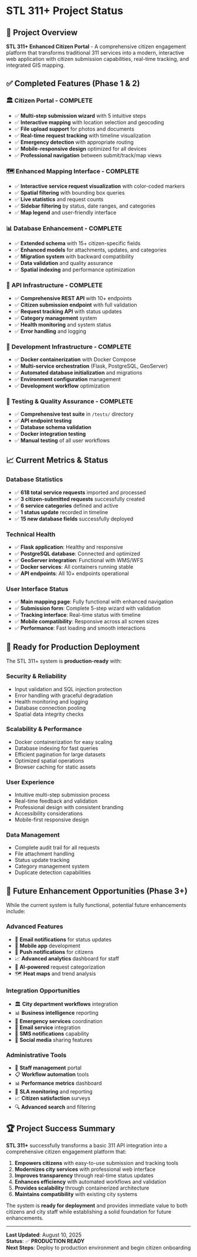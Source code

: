# STL 311+ Project Status

## 🎯 Project Overview
**STL 311+ Enhanced Citizen Portal** - A comprehensive citizen engagement platform that transforms traditional 311 services into a modern, interactive web application with citizen submission capabilities, real-time tracking, and integrated GIS mapping.

## ✅ Completed Features (Phase 1 & 2)

### 🏛️ **Citizen Portal - COMPLETE**
- ✅ **Multi-step submission wizard** with 5 intuitive steps
- ✅ **Interactive mapping** with location selection and geocoding
- ✅ **File upload support** for photos and documents
- ✅ **Real-time request tracking** with timeline visualization
- ✅ **Emergency detection** with appropriate routing
- ✅ **Mobile-responsive design** optimized for all devices
- ✅ **Professional navigation** between submit/track/map views

### 🗺️ **Enhanced Mapping Interface - COMPLETE**
- ✅ **Interactive service request visualization** with color-coded markers  
- ✅ **Spatial filtering** with bounding box queries
- ✅ **Live statistics** and request counts
- ✅ **Sidebar filtering** by status, date ranges, and categories
- ✅ **Map legend** and user-friendly interface

### 📊 **Database Enhancement - COMPLETE** 
- ✅ **Extended schema** with 15+ citizen-specific fields
- ✅ **Enhanced models** for attachments, updates, and categories
- ✅ **Migration system** with backward compatibility
- ✅ **Data validation** and quality assurance
- ✅ **Spatial indexing** and performance optimization

### 🔧 **API Infrastructure - COMPLETE**
- ✅ **Comprehensive REST API** with 10+ endpoints
- ✅ **Citizen submission endpoint** with full validation
- ✅ **Request tracking API** with status updates
- ✅ **Category management** system
- ✅ **Health monitoring** and system status
- ✅ **Error handling** and logging

### 🐳 **Development Infrastructure - COMPLETE**
- ✅ **Docker containerization** with Docker Compose
- ✅ **Multi-service orchestration** (Flask, PostgreSQL, GeoServer)
- ✅ **Automated database initialization** and migrations
- ✅ **Environment configuration** management
- ✅ **Development workflow** optimization

### 🧪 **Testing & Quality Assurance - COMPLETE**
- ✅ **Comprehensive test suite** in `/tests/` directory
- ✅ **API endpoint testing** 
- ✅ **Database schema validation**
- ✅ **Docker integration testing**
- ✅ **Manual testing** of all user workflows

## 📈 Current Metrics & Status

### **Database Statistics**
- ✅ **618 total service requests** imported and processed
- ✅ **3 citizen-submitted requests** successfully created
- ✅ **6 service categories** defined and active
- ✅ **1 status update** recorded in timeline
- ✅ **15 new database fields** successfully deployed

### **Technical Health**
- ✅ **Flask application**: Healthy and responsive
- ✅ **PostgreSQL database**: Connected and optimized
- ✅ **GeoServer integration**: Functional with WMS/WFS
- ✅ **Docker services**: All containers running stable
- ✅ **API endpoints**: All 10+ endpoints operational

### **User Interface Status**
- ✅ **Main mapping page**: Fully functional with enhanced navigation
- ✅ **Submission form**: Complete 5-step wizard with validation
- ✅ **Tracking interface**: Real-time status with timeline
- ✅ **Mobile compatibility**: Responsive across all screen sizes
- ✅ **Performance**: Fast loading and smooth interactions

## 🚀 Ready for Production Deployment

The STL 311+ system is **production-ready** with:

### **Security & Reliability**
- Input validation and SQL injection protection
- Error handling with graceful degradation  
- Health monitoring and logging
- Database connection pooling
- Spatial data integrity checks

### **Scalability & Performance**  
- Docker containerization for easy scaling
- Database indexing for fast queries
- Efficient pagination for large datasets
- Optimized spatial operations
- Browser caching for static assets

### **User Experience**
- Intuitive multi-step submission process
- Real-time feedback and validation
- Professional design with consistent branding
- Accessibility considerations
- Mobile-first responsive design

### **Data Management**
- Complete audit trail for all requests
- File attachment handling
- Status update tracking
- Category management system
- Duplicate detection capabilities

## 🎯 Future Enhancement Opportunities (Phase 3+)

While the current system is fully functional, potential future enhancements include:

### **Advanced Features**
- 📧 **Email notifications** for status updates
- 📱 **Mobile app** development  
- 🔔 **Push notifications** for citizens
- 📈 **Advanced analytics** dashboard for staff
- 🤖 **AI-powered** request categorization
- 🗺️ **Heat maps** and trend analysis

### **Integration Opportunities**
- 🏛️ **City department workflows** integration
- 📊 **Business intelligence** reporting
- 🚨 **Emergency services** coordination
- 📧 **Email service** integration
- 💬 **SMS notifications** capability
- 🔗 **Social media** sharing features

### **Administrative Tools**  
- 👥 **Staff management** portal
- 📋 **Workflow automation** tools
- 📊 **Performance metrics** dashboard
- 🎯 **SLA monitoring** and reporting
- 📈 **Citizen satisfaction** surveys
- 🔍 **Advanced search** and filtering

## 🏆 Project Success Summary

**STL 311+** successfully transforms a basic 311 API integration into a comprehensive citizen engagement platform that:

1. **Empowers citizens** with easy-to-use submission and tracking tools
2. **Modernizes city services** with professional web interface
3. **Improves transparency** through real-time status updates  
4. **Enhances efficiency** with automated workflows and validation
5. **Provides scalability** through containerized architecture
6. **Maintains compatibility** with existing city systems

The system is **ready for deployment** and provides immediate value to both citizens and city staff while establishing a solid foundation for future enhancements.

---
**Last Updated**: August 10, 2025  
**Status**: ✅ **PRODUCTION READY**  
**Next Steps**: Deploy to production environment and begin citizen onboarding
